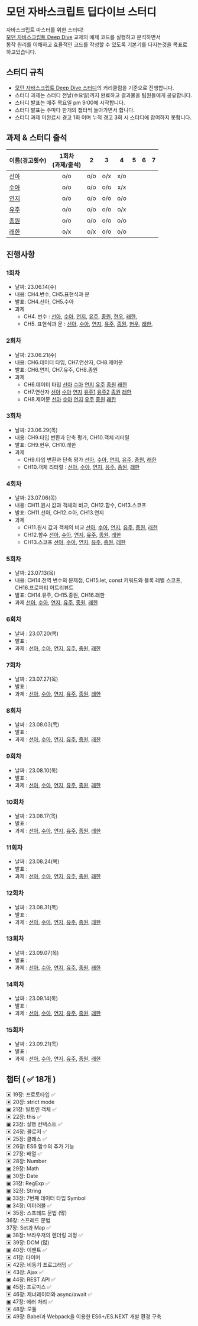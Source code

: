 # 모던 자바스크립트 딥다이브 스터디

자바스크립트 마스터를 위한 스터디!  
[모던 자바스크립트 Deep Dive](https://github.com/wikibook/mjs) 교제의 예제 코드를 실행하고 분석하면서  
동작 원리를 이해하고 효율적인 코드를 작성할 수 있도록 기본기를 다지는것을 목표로 하고있습니다.

## 스터디 규칙

- [모던 자바스크립트 Deep Dive 스터디](https://www.youtube.com/playlist?list=PLjQV3hketAJnP_ceUiPCc8GnNQ0REpCqr)의 커리큘럼을 기준으로 진행합니다.
- 스터디 과제는 스터디 전날(수요일)까지 완료하고 결과물을 팀원들에게 공유합니다.
- 스터디 발표는 매주 목요일 pm 9:00에 시작합니다.
- 스터디 발표는 주마다 한개의 챕터씩 돌아가면서 합니다.
- 스터디 과제 미완료시 경고 1회 이며 누적 경고 3회 시 스터디에 참여하지 못합니다.

## 과제 & 스터디 출석

| 이름(경고횟수)                            | 1회차<br>(과제/출석) | 2   | 3   | 4   | 5   | 6   | 7   |
| ----------------------------------------- | :---: | :---: | :---: | :---: | :---: | :---: | --- |
| [선아](https://github.com/hellojoyworldz) |  o/o  | o/o | o/x | x/o |
| [수아](https://github.com/yppeu)          |  o/o  | o/o | o/o | x/x |
| [연지](https://github.com/yeonjikimro)    |  o/o  | o/o | o/o | o/o |
| [유주](https://github.com/yuzulike)       |  o/o  | o/o | o/o | o/x |
| [종원](https://github.com/Ubermensch0608) |  o/o  | o/o | o/o | o/o |
| [래한](https://github.com/rae-han)        |  o/x  | o/x | o/o | o/o |


## 진행사항

### 1회차
- 날짜: 23.06.14(수)
- 내용: CH4.변수, CH5.표현식과 문
- 발표: CH4.선아, CH5.수아
- 과제
  - CH4. 변수 :
    [선아](https://github.com/hellojoyworldz/modern-javasciprt-deep-dive/tree/master/CH4.%20%EB%B3%80%EC%88%98/sunah),
    [수아](https://aqusua.tistory.com/19),
    [연지](https://blog.naver.com/duswlskfk42/223128150767),
    [유주](https://velog.io/@leah1225/javascript-deep-dive-4%EC%9E%A5-%EB%B3%80%EC%88%98),
    [종원](https://fantasy-iris-224.notion.site/Ch4-c5bbe1898dd24039b020ef1f11353a17?pvs=4),
    [현우](https://cute-syrup-73b.notion.site/4-Deep-Dive-0cdca5aaecb6430abcc57a9a3ec700b3?pvs=4),
    [래한](https://www.notion.so/raehan/4-1e4fccf5f1284d838b81051710f4167e?pvs=4),
  - CH5. 표현식과 문 :
    [선아](https://github.com/hellojoyworldz/modern-javasciprt-deep-dive/tree/master/CH5.%20%ED%91%9C%ED%98%84%EC%8B%9D%EA%B3%BC%EB%AC%B8/sunah),
    [수아](https://aqusua.tistory.com/21),
    [연지](https://blog.naver.com/duswlskfk42/223128160921),
    [유주](https://velog.io/@leah1225/Javascript-Deep-Dive-5%EC%9E%A5-%ED%91%9C%ED%98%84%EC%8B%9D%EA%B3%BC-%EB%AC%B8),
    [종원](https://fantasy-iris-224.notion.site/Ch5-59548e0f725545fbb5efd0ad896738cf?pvs=4),
    [현우](https://cute-syrup-73b.notion.site/5-Deep-Dive-6caa840b3f93473e836753c853863a00?pvs=4),
    [래한](https://www.notion.so/raehan/5-ccae764153fa48f9ba3dba27c6025390?pvs=4),


### 2회차
- 날짜: 23.06.21(수)
- 내용: CH6.데이터 타입, CH7.연산자, CH8.제어문
- 발표: CH6.연지, CH7.유주, CH8.종원
- 과제
  - CH6.데이터 타입
    [선아](https://github.com/hellojoyworldz/modern-javasciprt-deep-dive/blob/master/CH6.%20%EB%8D%B0%EC%9D%B4%ED%84%B0%20%ED%83%80%EC%9E%85/sunah/README.md)
    [수아](https://aqusua.tistory.com/26)
    [연지](https://blog.naver.com/PostView.naver?blogId=duswlskfk42&logNo=223133563634&parentCategoryNo=&categoryNo=41&viewDate=&isShowPopularPosts=false&from=postView)
    [유주](https://velog.io/@leah1225/Javascript-Deep-Dive-6장-데이터-타입)
    [종원](https://fantasy-iris-224.notion.site/ch-06-28fd68385a6047e4a41e6bcb2408d21e)
    [래한](https://www.notion.so/raehan/6-75eed5db980e4660b0cb00602d759d09?pvs=4)
  - CH7.연산자
    [선아](https://github.com/hellojoyworldz/modern-javasciprt-deep-dive/blob/master/CH7.%20%EC%97%B0%EC%82%B0%EC%9E%90/sunah/README.md)
    [수아](https://aqusua.tistory.com/27?category=1028778)
    [연지](https://blog.naver.com/PostView.naver?blogId=duswlskfk42&logNo=223134303110&categoryNo=41&parentCategoryNo=0&viewDate=&currentPage=1&postListTopCurrentPage=1&from=postView&userTopListOpen=true&userTopListCount=5&userTopListManageOpen=false&userTopListCurrentPage=1)
    [유주1](https://velog.io/@leah1225/Javascript-Deep-Dive-7장-연산자)
    [유주2](https://velog.io/@leah1225/Javascript-Deep-Dive-7장-연산자-2)
    [종원](https://fantasy-iris-224.notion.site/ch-07-52c647e8e49d4137bfcf45b0cd1121cd)
    [래한](https://www.notion.so/raehan/7-f0dfea673b494689989fbc0b7f50e685?pvs=4)
  - CH8.제어문
    [선아](https://github.com/hellojoyworldz/modern-javasciprt-deep-dive/blob/master/CH8.%20%EC%A0%9C%EC%96%B4%EB%AC%B8/sunah/README.md)
    [수아](https://aqusua.tistory.com/28?category=1028778)
    [연지](https://blog.naver.com/PostView.naver?blogId=duswlskfk42&logNo=223134348164&categoryNo=41&parentCategoryNo=0&viewDate=&currentPage=1&postListTopCurrentPage=1&from=postView&userTopListOpen=true&userTopListCount=5&userTopListManageOpen=false&userTopListCurrentPage=1)
    [유주](https://velog.io/@leah1225/Javascript-Deep-Dive-8장-제어문)
    [종원](https://fantasy-iris-224.notion.site/ch-08-daf46ad3c01b42f1acfbc240d5f24979)
    [래한](https://www.notion.so/raehan/8-b62693a930174ac1805583fa9205c134?pvs=4)

### 3회차
- 날짜: 23.06.29(목)
- 내용: CH9.타입 변환과 단축 평가, CH10.객체 리터럴
- 발표: CH9.현우, CH10.래한
- 과제
  - CH9.타입 변환과 단축 평가 
    [선아](https://github.com/hellojoyworldz/modern-javasciprt-deep-dive/blob/master/CH09.%20%ED%83%80%EC%9E%85%20%EB%B3%80%ED%99%98%EA%B3%BC%20%EB%8B%A8%EC%B6%95%20%ED%8F%89%EA%B0%80/sunah/README.md),
    [수아](https://aqusua.tistory.com/29?category=1028778),
    [연지](https://blog.naver.com/duswlskfk42/223139273139),
    [유주](https://velog.io/@leah1225/Javascript-Deep-Dive-9%EC%9E%A5-%ED%83%80%EC%9E%85-%EB%B3%80%ED%99%98%EA%B3%BC-%EB%8B%A8%EC%B6%95-%ED%8F%89%EA%B0%80),
    [종원](https://www.notion.so/ch-09-c2c85e45c46141efa7fd93dc1dcf0861?pvs=4),
    [래한](https://www.notion.so/raehan/9-ab36f3f5ac6a4e2cbaf6f0a4fa2584f3?pvs=4)
  - CH10.객체 리터럴 :
    [선아](https://github.com/hellojoyworldz/modern-javasciprt-deep-dive/blob/master/CH10.%20%EA%B0%9D%EC%B2%B4%20%EB%A6%AC%ED%84%B0%EB%9F%B4/sunah/README.md),
    [수아](https://aqusua.tistory.com/30),
    [연지](https://blog.naver.com/duswlskfk42/223139493423),
    [유주](https://velog.io/@leah1225/Javascript-Deep-Dive-10%EC%9E%A5-%EA%B0%9D%EC%B2%B4-%EB%A6%AC%ED%84%B0%EB%9F%B4),
    [종원](https://www.notion.so/ch-10-e961772ba0bb411f987222ebb7314f32?pvs=4),
    [래한](https://www.notion.so/raehan/10-42f6be7cae39473db2b802b4b54169a9?pvs=4)


### 4회차
- 날짜: 23.07.06(목)
- 내용: CH11.원시 값과 객체의 비교, CH12.함수, CH13.스코프
- 발표: CH11.선아, CH12.수아, CH13.연지
- 과제
  - CH11.원시 값과 객체의 비교
    [선아](https://github.com/hellojoyworldz/modern-javasciprt-deep-dive/tree/sunah/CH11.%20%EC%9B%90%EC%8B%9C%20%EA%B0%92%EA%B3%BC%20%EA%B0%9D%EC%B2%B4%EC%9D%98%20%EB%B9%84%EA%B5%90/sunah),
    [수아](),
    [연지](https://blog.naver.com/duswlskfk42/223144720323),
    [유주](https://velog.io/@leah1225/Javascript-Deep-Dive-11%EC%9E%A5-%EC%9B%90%EC%8B%9C-%EA%B0%92%EA%B3%BC-%EA%B0%9D%EC%B2%B4%EC%9D%98-%EB%B9%84%EA%B5%90),
    [종원](https://www.notion.so/ed8ff16bbe634aec94fa15dd890e50d5?pvs=4),
    [래한](https://www.notion.so/raehan/11-6dac3f0f5ff84e21b5f95737e929b80a?pvs=4)
  - CH12.함수
    [선아](),
    [수아](),
    [연지](https://blog.naver.com/duswlskfk42/223144747801),
    [유주](https://velog.io/@leah1225/Javascript-Deep-Dive-12%EC%9E%A5-%ED%95%A8%EC%88%98-1),
    [종원](https://www.notion.so/ch-12-b237ca4ea45243878d16babf010ac237?pvs=4),
    [래한](https://www.notion.so/raehan/12-0516c6039a4442abbc7bf1809e18a605?pvs=4)
  - CH13.스코프
    [선아](),
    [수아](),
    [연지](https://blog.naver.com/duswlskfk42/223148002958),
    [유주](https://velog.io/@leah1225/Javascript-Deep-Dive-13%EC%9E%A5-%EC%8A%A4%EC%BD%94%ED%94%84),
    [종원](https://www.notion.so/b76187acf263421c98c0cf3d51b3452d?pvs=4),
    [래한](https://www.notion.so/raehan/13-8f4085f65bf24f64a49fea999d702ca5?pvs=4)

### 5회차
- 날짜: 23.07.13(목)
- 내용: CH14.전역 변수의 문제점, CH15.let, const 키워드와 블록 레벨 스코프, CH16.프로퍼티 어트리뷰트
- 발표: CH14.유주, CH15.종원, CH16.래한
- 과제
    [선아](),
    [수아](),
    [연지](),
    [유주](),
    [종원](),
    [래한]()

### 6회차
- 날짜 : 23.07.20(목)
- 발표 :
- 과제 :
    [선아](),
    [수아](),
    [연지](),
    [유주](),
    [종원](),
    [래한]()
    
### 7회차
- 날짜 : 23.07.27(목)
- 발표 :
- 과제 :
    [선아](),
    [수아](),
    [연지](),
    [유주](),
    [종원](),
    [래한]()
    
### 8회차
- 날짜 : 23.08.03(목)
- 발표 :
- 과제 :
    [선아](),
    [수아](),
    [연지](),
    [유주](),
    [종원](),
    [래한]()
    
### 9회차
- 날짜 : 23.08.10(목)
- 발표 :
- 과제 :
    [선아](),
    [수아](),
    [연지](),
    [유주](),
    [종원](),
    [래한]()

### 10회차
- 날짜 : 23.08.17(목)
- 발표 :
- 과제 :
    [선아](),
    [수아](),
    [연지](),
    [유주](),
    [종원](),
    [래한]()

### 11회차
- 날짜 : 23.08.24(목)
- 발표 :
- 과제 :
    [선아](),
    [수아](),
    [연지](),
    [유주](),
    [종원](),
    [래한]()

### 12회차
- 날짜 : 23.08.31(목)
- 발표 :
- 과제 :
    [선아](),
    [수아](),
    [연지](),
    [유주](),
    [종원](),
    [래한]()

### 13회차
- 날짜 : 23.09.07(목)
- 발표 :
- 과제 :
    [선아](),
    [수아](),
    [연지](),
    [유주](),
    [종원](),
    [래한]()

### 14회차
- 날짜 : 23.09.14(목)
- 발표 :
- 과제 :
    [선아](),
    [수아](),
    [연지](),
    [유주](),
    [종원](),
    [래한]()

### 15회차
- 날짜 : 23.09.21(목)
- 발표 :
- 과제 :
    [선아](),
    [수아](),
    [연지](),
    [유주](),
    [종원](),
    [래한]()

## 챕터 ( ✅ 18개 )
▣ 19장: 프로토타입 ✅  
▣ 20장: strict mode    
▣ 21장: 빌트인 객체  ✅  
▣ 22장: this  ✅  
▣ 23장: 실행 컨텍스트  ✅  
▣ 24장: 클로저  ✅  
▣ 25장: 클래스 ✅    
▣ 26장: ES6 함수의 추가 기능     
▣ 27장: 배열 ✅  
▣ 28장: Number    
▣ 29장: Math    
▣ 30장: Date    
▣ 31장: RegExp  ✅  
▣ 32장: String    
▣ 33장: 7번째 데이터 타입 Symbol    
▣ 34장: 이터러블  ✅  
▣ 35장: 스프레드 문법 (많)    
36장: 스프레드 문법  
37장: Set과 Map ✅  
▣ 38장: 브라우저의 렌더링 과정 ✅   
▣ 39장: DOM (많)    
▣ 40장: 이벤트 ✅    
▣ 41장: 타이머    
▣ 42장: 비동기 프로그래밍  ✅  
▣ 43장: Ajax  ✅  
▣ 44장: REST API  ✅  
▣ 45장: 프로미스  ✅  
▣ 46장: 제너레이터와 async/await  ✅  
▣ 47장: 에러 처리  ✅  
▣ 48장: 모듈    
▣ 49장: Babel과 Webpack을 이용한 ES6+/ES.NEXT 개발 환경 구축  
